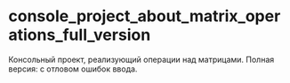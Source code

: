 # console_project_about_matrix_operations_full_version
Консольный проект, реализующий операции над матрицами. Полная версия: с отловом ошибок ввода.
